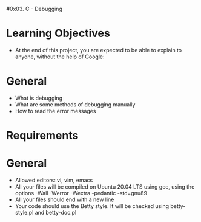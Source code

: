 #0x03. C - Debugging

# Learning Objectives

* At the end of this project, you are expected to be able to explain to anyone, without the help of Google:

# General

* What is debugging
* What are some methods of debugging manually
* How to read the error messages

# Requirements

# General

* Allowed editors: vi, vim, emacs
* All your files will be compiled on Ubuntu 20.04 LTS using gcc, using the options -Wall -Werror -Wextra -pedantic -std=gnu89
* All your files should end with a new line
* Your code should use the Betty style. It will be checked using betty-style.pl and betty-doc.pl
